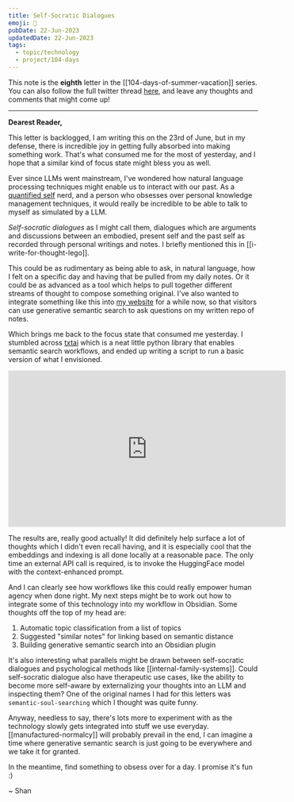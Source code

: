 ```yaml
---
title: Self-Socratic Dialogues
emoji: 🔮
pubDate: 22-Jun-2023
updatedDate: 22-Jun-2023
tags:
  - topic/technology
  - project/104-days
---
```


This note is the **eighth** letter in the [[104-days-of-summer-vacation]] series. You can also follow the full twitter thread [here](https://twitter.com/solderneer/status/1668911213810716672), and leave any thoughts and comments that might come up!

---

**Dearest Reader,**

This letter is backlogged, I am writing this on the 23rd of June, but in my defense, there is incredible joy in getting fully absorbed into making something work. That's what consumed me for the most of yesterday, and I hope that a similar kind of focus state might bless you as well.

Ever since LLMs went mainstream, I've wondered how natural language processing techniques might enable us to interact with our past. As a [quantified self](https://quantifiedself.com/) nerd, and a person who obsesses over personal knowledge management techniques, it would really be incredible to be able to talk to myself as simulated by a LLM.

_Self-socratic dialogues_ as I might call them, dialogues which are arguments and discussions between an embodied, present self and the past self as recorded through personal writings and notes. I briefly mentioned this in [[i-write-for-thought-lego]].

This could be as rudimentary as being able to ask, in natural language, how I felt on a specific day and having that be pulled from my daily notes. Or it could be as advanced as a tool which helps to pull together different streams of thought to compose something original. I've also wanted to integrate something like this into [my website](https://solderneer.me) for a while now, so that visitors can use generative semantic search to ask questions on my written repo of notes.

Which brings me back to the focus state that consumed me yesterday. I stumbled across [txtai](https://github.com/neuml/txtai) which is a neat little python library that enables semantic search workflows, and ended up writing a script to run a basic version of what I envisioned.

<iframe width="560" height="315" src="https://www.youtube.com/embed/NNVnNmH7OLs" title="YouTube video player" frameborder="0" allow="accelerometer; autoplay; clipboard-write; encrypted-media; gyroscope; picture-in-picture; web-share" allowfullscreen></iframe>

The results are, really good actually! It did definitely help surface a lot of thoughts which I didn't even recall having, and it is especially cool that the embeddings and indexing is all done locally at a reasonable pace. The only time an external API call is required, is to invoke the HuggingFace model with the context-enhanced prompt.

And I can clearly see how workflows like this could really empower human agency when done right. My next steps might be to work out how to integrate some of this technology into my workflow in Obsidian. Some thoughts off the top of my head are:

1. Automatic topic classification from a list of topics
2. Suggested "similar notes" for linking based on semantic distance
3. Building generative semantic search into an Obsidian plugin

It's also interesting what parallels might be drawn between self-socratic dialogues and psychological methods like [[internal-family-systems]]. Could self-socratic dialogue also have therapeutic use cases, like the ability to become more self-aware by externalizing your thoughts into an LLM and inspecting them? One of the original names I had for this letters was `semantic-soul-searching` which I thought was quite funny.

Anyway, needless to say, there's lots more to experiment with as the technology slowly gets integrated into stuff we use everyday. [[manufactured-normalcy]] will probably prevail in the end, I can imagine a time where generative semantic search is just going to be everywhere and we take it for granted.

In the meantime, find something to obsess over for a day. I promise it's fun :)

~ Shan
